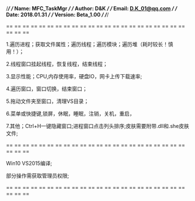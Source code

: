 /*************************************************************************/
/* Name:    MFC_TaskMgr		                                             */
/* Author:  D&K                                                          */
/* Email:   D.K_01@qq.com                                                */
/* Date:    2018.01.31	                                                 */
/* Version: Beta_1.00                                                    */
/*************************************************************************/

== == == == == == == == == == == == == == == == == == == == == == == == == 

1.遍历进程；获取文件属性；遍历线程；遍历模块；遍历堆（耗时较长！慎用！）；

2.线程窗口挂起线程，恢复线程，结束线程；

3.显示性能；CPU,内存使用率，硬盘IO，网卡上传下载速率;

4.遍历窗口，窗口切换，结束窗口；

5.拖动文件夹至窗口，清理VS目录；

6.菜单或快捷键,锁屏，休眠，睡眠，注销，关机，重启，

7.其他；Ctrl+H一键隐藏窗口;进程窗口点击列头排序;皮肤需要附带.dll和.she皮肤文件;

== == == == == == == == == == == == == == == == == == == == == == == == == 

Win10 VS2015编译;

部分操作需获取管理员权限;

== == == == == == == == == == == == == == == == == == == == == == == == ==
